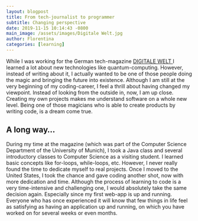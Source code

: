```yaml
---
layout: blogpost
title: From tech-journalist to programmer
subtitle: Changing perspective
date: 2019-11-15 10:14:43 -0800
main_image: /assets/images/Digitale Welt.jpg
author: Florentina
categories: [learning]
---
```

While I was working for the German tech-magazine <a href="https://digitaleweltmagazin.de/"> DIGITALE WELT </a> I learned a lot about new technologies like quantum-computing. However, instead of writing about it, I actually wanted to be one of those people doing the magic and bringing the future into existence. Although I am still at the very beginning of my coding-career, I feel a thrill about having changed my viewpoint. Instead of looking from the outside in, now, I am up close. Creating my own projects makes me understand software on a whole new level. Being one of those magicians who is able to create products by writing code, is a dream come true. 

## A long way…

During my time at the magazine (which was part of the Computer Science Department of the University of Munich), I took a Java class and several introductory classes to Computer Science as a visiting student. I learned basic concepts like for-loops, while-loops, etc. However, I never really found the time to dedicate myself to real projects. Once I moved to the United States, I took the chance and gave coding another shot, now with more dedication and time. Although the process of learning to code is a very time-intensive and challenging one, I would absolutely take the same decision again. Especially since my first web-app is up and running. Everyone who has once experienced it will know that few things in life feel as satisfying as  having an application up and running, on which you have worked on for several weeks or even months.  
